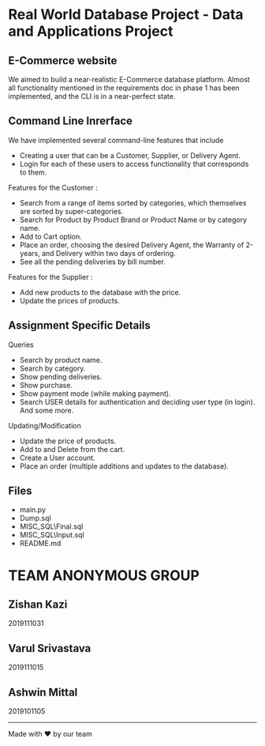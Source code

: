 # Real World Database Project - Data and Applications Project

## E-Commerce website

We aimed to build a near-realistic E-Commerce database platform. Almost all functionality mentioned in the requirements doc in phase 1 has been implemented, and the CLI is in a near-perfect state.

## Command Line Inrerface

We have implemented several command-line features that include 

- Creating a user that can be a Customer, Supplier, or Delivery Agent.
- Login for each of these users to access functionality that corresponds to them.

Features for the Customer : 

- Search from a range of items sorted by categories, which themselves are sorted by super-categories.
- Search for Product by Product Brand or Product Name or by category name.
- Add to Cart option.
- Place an order, choosing the desired Delivery Agent, the Warranty of 2-years, and Delivery within two days of ordering.
- See all the pending deliveries by bill number.

Features for the Supplier :

- Add new products to the database with the price.
- Update the prices of products.


## Assignment Specific Details

Queries
- Search by product name.
- Search by category.
- Show pending deliveries.
- Show purchase.
- Show payment mode (while making payment).
- Search USER details for authentication and deciding user type (in login).
And some more.

Updating/Modification
- Update the price of products.
- Add to and Delete from the cart.
- Create a User account.
- Place an order (multiple additions and updates to the database).

## Files 

- main.py
- Dump.sql
- MISC_SQL\Final.sql
- MISC_SQL\Input.sql
- README.md

# TEAM ANONYMOUS GROUP

## Zishan Kazi
2019111031
## Varul Srivastava
2019111015
## Ashwin Mittal
2019101105

---
Made with :heart: by our team
